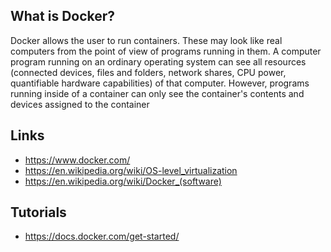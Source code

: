 ## What is Docker?
Docker allows the user to run containers. These may look like real computers from the point of view of programs running in them. A computer program running on an ordinary operating system can see all resources (connected devices, files and folders, network shares, CPU power, quantifiable hardware capabilities) of that computer. However, programs running inside of a container can only see the container's contents and devices assigned to the container


## Links
- https://www.docker.com/
- https://en.wikipedia.org/wiki/OS-level_virtualization
- https://en.wikipedia.org/wiki/Docker_(software)

## Tutorials
- https://docs.docker.com/get-started/
